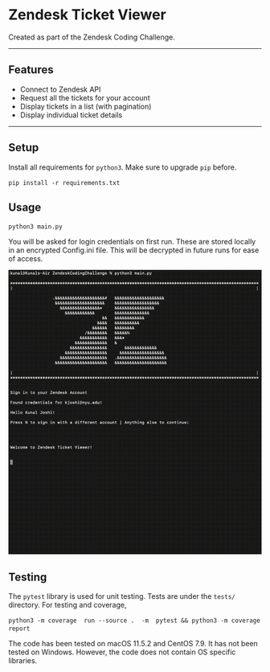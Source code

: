 # Zendesk Ticket Viewer
Created as part of the Zendesk Coding Challenge.

---
## Features
- Connect to Zendesk API
- Request all the tickets for your account
- Display tickets in a list (with pagination)
- Display individual ticket details

---

## Setup
Install all requirements for `python3`. Make sure to upgrade `pip` before.
```console
pip install -r requirements.txt
```

## Usage
```console
python3 main.py
```
You will be asked for login credentials on first run. These are stored locally in an encrypted Config.ini file. 
This will be decrypted in future runs for ease of access.

![Alt Text](media/demo.gif)

## Testing
The `pytest` library is used for unit testing. Tests are under the `tests/` directory. For testing and coverage,
```console
python3 -m coverage  run --source .  -m  pytest && python3 -m coverage report
```
The code has been tested on macOS 11.5.2 and CentOS 7.9. It has not been tested on Windows. However, the code does not contain OS specific libraries.
